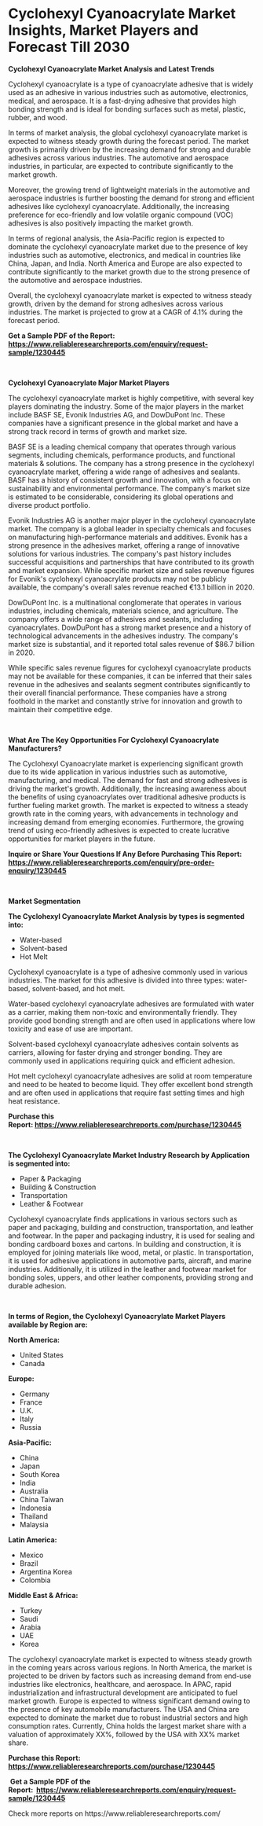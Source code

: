 <p><h1>Cyclohexyl Cyanoacrylate Market Insights, Market Players and Forecast Till 2030</h1></p><p><strong>Cyclohexyl Cyanoacrylate Market Analysis and Latest Trends</strong></p>
<p><p>Cyclohexyl cyanoacrylate is a type of cyanoacrylate adhesive that is widely used as an adhesive in various industries such as automotive, electronics, medical, and aerospace. It is a fast-drying adhesive that provides high bonding strength and is ideal for bonding surfaces such as metal, plastic, rubber, and wood.</p><p>In terms of market analysis, the global cyclohexyl cyanoacrylate market is expected to witness steady growth during the forecast period. The market growth is primarily driven by the increasing demand for strong and durable adhesives across various industries. The automotive and aerospace industries, in particular, are expected to contribute significantly to the market growth.</p><p>Moreover, the growing trend of lightweight materials in the automotive and aerospace industries is further boosting the demand for strong and efficient adhesives like cyclohexyl cyanoacrylate. Additionally, the increasing preference for eco-friendly and low volatile organic compound (VOC) adhesives is also positively impacting the market growth.</p><p>In terms of regional analysis, the Asia-Pacific region is expected to dominate the cyclohexyl cyanoacrylate market due to the presence of key industries such as automotive, electronics, and medical in countries like China, Japan, and India. North America and Europe are also expected to contribute significantly to the market growth due to the strong presence of the automotive and aerospace industries.</p><p>Overall, the cyclohexyl cyanoacrylate market is expected to witness steady growth, driven by the demand for strong adhesives across various industries. The market is projected to grow at a CAGR of 4.1% during the forecast period.</p></p>
<p><strong>Get a Sample PDF of the Report:&nbsp; <a href="https://www.reliableresearchreports.com/enquiry/request-sample/1230445">https://www.reliableresearchreports.com/enquiry/request-sample/1230445</a></strong></p>
<p>&nbsp;</p>
<p><strong>Cyclohexyl Cyanoacrylate Major Market Players</strong></p>
<p><p>The cyclohexyl cyanoacrylate market is highly competitive, with several key players dominating the industry. Some of the major players in the market include BASF SE, Evonik Industries AG, and DowDuPont Inc. These companies have a significant presence in the global market and have a strong track record in terms of growth and market size.</p><p>BASF SE is a leading chemical company that operates through various segments, including chemicals, performance products, and functional materials & solutions. The company has a strong presence in the cyclohexyl cyanoacrylate market, offering a wide range of adhesives and sealants. BASF has a history of consistent growth and innovation, with a focus on sustainability and environmental performance. The company's market size is estimated to be considerable, considering its global operations and diverse product portfolio.</p><p>Evonik Industries AG is another major player in the cyclohexyl cyanoacrylate market. The company is a global leader in specialty chemicals and focuses on manufacturing high-performance materials and additives. Evonik has a strong presence in the adhesives market, offering a range of innovative solutions for various industries. The company's past history includes successful acquisitions and partnerships that have contributed to its growth and market expansion. While specific market size and sales revenue figures for Evonik's cyclohexyl cyanoacrylate products may not be publicly available, the company's overall sales revenue reached €13.1 billion in 2020.</p><p>DowDuPont Inc. is a multinational conglomerate that operates in various industries, including chemicals, materials science, and agriculture. The company offers a wide range of adhesives and sealants, including cyanoacrylates. DowDuPont has a strong market presence and a history of technological advancements in the adhesives industry. The company's market size is substantial, and it reported total sales revenue of $86.7 billion in 2020.</p><p>While specific sales revenue figures for cyclohexyl cyanoacrylate products may not be available for these companies, it can be inferred that their sales revenue in the adhesives and sealants segment contributes significantly to their overall financial performance. These companies have a strong foothold in the market and constantly strive for innovation and growth to maintain their competitive edge.</p></p>
<p>&nbsp;</p>
<p><strong>What Are The Key Opportunities For Cyclohexyl Cyanoacrylate Manufacturers?</strong></p>
<p><p>The Cyclohexyl Cyanoacrylate market is experiencing significant growth due to its wide application in various industries such as automotive, manufacturing, and medical. The demand for fast and strong adhesives is driving the market's growth. Additionally, the increasing awareness about the benefits of using cyanoacrylates over traditional adhesive products is further fueling market growth. The market is expected to witness a steady growth rate in the coming years, with advancements in technology and increasing demand from emerging economies. Furthermore, the growing trend of using eco-friendly adhesives is expected to create lucrative opportunities for market players in the future.</p></p>
<p><strong>Inquire or Share Your Questions If Any Before Purchasing This Report: <a href="https://www.reliableresearchreports.com/enquiry/pre-order-enquiry/1230445">https://www.reliableresearchreports.com/enquiry/pre-order-enquiry/1230445</a></strong></p>
<p>&nbsp;</p>
<p><strong>Market Segmentation</strong></p>
<p><strong>The Cyclohexyl Cyanoacrylate Market Analysis by types is segmented into:</strong></p>
<p><ul><li>Water-based</li><li>Solvent-based</li><li>Hot Melt</li></ul></p>
<p><p>Cyclohexyl cyanoacrylate is a type of adhesive commonly used in various industries. The market for this adhesive is divided into three types: water-based, solvent-based, and hot melt. </p><p>Water-based cyclohexyl cyanoacrylate adhesives are formulated with water as a carrier, making them non-toxic and environmentally friendly. They provide good bonding strength and are often used in applications where low toxicity and ease of use are important.</p><p>Solvent-based cyclohexyl cyanoacrylate adhesives contain solvents as carriers, allowing for faster drying and stronger bonding. They are commonly used in applications requiring quick and efficient adhesion.</p><p>Hot melt cyclohexyl cyanoacrylate adhesives are solid at room temperature and need to be heated to become liquid. They offer excellent bond strength and are often used in applications that require fast setting times and high heat resistance.</p></p>
<p><strong>Purchase this Report:&nbsp;<a href="https://www.reliableresearchreports.com/purchase/1230445">https://www.reliableresearchreports.com/purchase/1230445</a></strong></p>
<p>&nbsp;</p>
<p><strong>The Cyclohexyl Cyanoacrylate Market Industry Research by Application is segmented into:</strong></p>
<p><ul><li>Paper & Packaging</li><li>Building & Construction</li><li>Transportation</li><li>Leather & Footwear</li></ul></p>
<p><p>Cyclohexyl cyanoacrylate finds applications in various sectors such as paper and packaging, building and construction, transportation, and leather and footwear. In the paper and packaging industry, it is used for sealing and bonding cardboard boxes and cartons. In building and construction, it is employed for joining materials like wood, metal, or plastic. In transportation, it is used for adhesive applications in automotive parts, aircraft, and marine industries. Additionally, it is utilized in the leather and footwear market for bonding soles, uppers, and other leather components, providing strong and durable adhesion.</p></p>
<p>&nbsp;</p>
<p><strong>In terms of Region, the Cyclohexyl Cyanoacrylate Market Players available by Region are:</strong></p>
<p>
    <p> <strong> North America: </strong>
        <ul>
            <li>United States</li>
            <li>Canada</li>
        </ul>
        </p> 
    <p> <strong> Europe: </strong>
        <ul>
            <li>Germany</li>
            <li>France</li>
            <li>U.K.</li>
            <li>Italy</li>
            <li>Russia</li>
        </ul>
        </p> 
    <p> <strong> Asia-Pacific: </strong>
        <ul>
            <li>China</li>
            <li>Japan</li>
            <li>South Korea</li>
            <li>India</li>
            <li>Australia</li>
            <li>China Taiwan</li>
            <li>Indonesia</li>
            <li>Thailand</li>
            <li>Malaysia</li>
        </ul>
        </p> 
    <p> <strong> Latin America: </strong>
        <ul>
            <li>Mexico</li>
            <li>Brazil</li>
            <li>Argentina Korea</li>
            <li>Colombia</li>
        </ul>
        </p> 
    <p> <strong> Middle East & Africa: </strong>
        <ul>
            <li>Turkey</li>
            <li>Saudi</li>
            <li>Arabia</li>
            <li>UAE</li>
            <li>Korea</li>
        </ul>
    </p>
    </p>
<p><p>The cyclohexyl cyanoacrylate market is expected to witness steady growth in the coming years across various regions. In North America, the market is projected to be driven by factors such as increasing demand from end-use industries like electronics, healthcare, and aerospace. In APAC, rapid industrialization and infrastructural development are anticipated to fuel market growth. Europe is expected to witness significant demand owing to the presence of key automobile manufacturers. The USA and China are expected to dominate the market due to robust industrial sectors and high consumption rates. Currently, China holds the largest market share with a valuation of approximately XX%, followed by the USA with XX% market share.</p></p>
<p><strong>Purchase this Report: <a href="https://www.reliableresearchreports.com/purchase/1230445">https://www.reliableresearchreports.com/purchase/1230445</a></strong></p>
<p>&nbsp;<strong>Get a Sample PDF of the Report:&nbsp;&nbsp;<a href="https://www.reliableresearchreports.com/enquiry/request-sample/1230445">https://www.reliableresearchreports.com/enquiry/request-sample/1230445</a></strong></p>
<p><strong></strong></p>
<p>Check more reports on https://www.reliableresearchreports.com/</p>